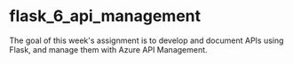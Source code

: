 # flask_6_api_management
The goal of this week's assignment is to develop and document APIs using Flask, and manage them with Azure API Management.
